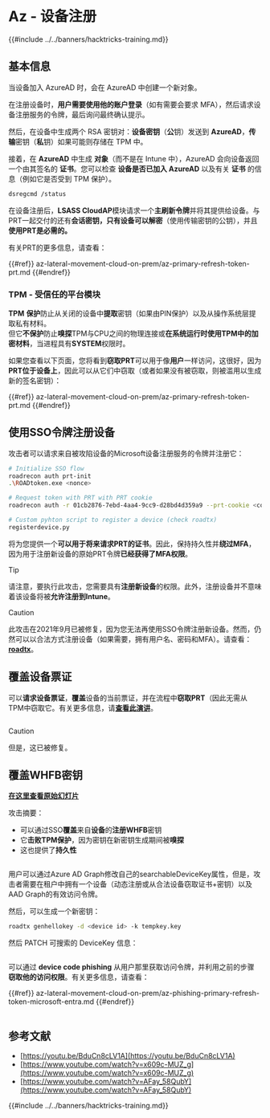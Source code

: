 # Az - 设备注册

{{#include ../../banners/hacktricks-training.md}}

## 基本信息

当设备加入 AzureAD 时，会在 AzureAD 中创建一个新对象。

在注册设备时，**用户需要使用他的账户登录**（如有需要会要求 MFA），然后请求设备注册服务的令牌，最后询问最终确认提示。

然后，在设备中生成两个 RSA 密钥对：**设备密钥**（**公**钥）发送到 **AzureAD**，**传输**密钥（**私**钥）如果可能则存储在 TPM 中。

接着，在 **AzureAD** 中生成 **对象**（而不是在 Intune 中），AzureAD 会向设备返回一个由其签名的 **证书**。您可以检查 **设备是否已加入 AzureAD** 以及有关 **证书** 的信息（例如它是否受到 TPM 保护）。
```bash
dsregcmd /status
```
在设备注册后，**LSASS CloudAP**模块请求一个**主刷新令牌**并将其提供给设备。与PRT一起交付的还有**会话密钥，只有设备可以解密**（使用传输密钥的公钥），并且**使用PRT是必需的。**

有关PRT的更多信息，请查看：

{{#ref}}
az-lateral-movement-cloud-on-prem/az-primary-refresh-token-prt.md
{{#endref}}

### TPM - 受信任的平台模块

**TPM** **保护**防止从关闭的设备中**提取**密钥（如果由PIN保护）以及从操作系统层提取私有材料。\
但它**不保护**防止**嗅探**TPM与CPU之间的物理连接或**在系统运行时使用TPM中的加密材料**，当进程具有**SYSTEM**权限时。

如果您查看以下页面，您将看到**窃取PRT**可以用于像**用户**一样访问，这很好，因为**PRT位于设备上**，因此可以从它们中窃取（或者如果没有被窃取，则被滥用以生成新的签名密钥）：

{{#ref}}
az-lateral-movement-cloud-on-prem/az-primary-refresh-token-prt.md
{{#endref}}

## 使用SSO令牌注册设备

攻击者可以请求来自被攻陷设备的Microsoft设备注册服务的令牌并注册它：
```bash
# Initialize SSO flow
roadrecon auth prt-init
.\ROADtoken.exe <nonce>

# Request token with PRT with PRT cookie
roadrecon auth -r 01cb2876-7ebd-4aa4-9cc9-d28bd4d359a9 --prt-cookie <cookie>

# Custom pyhton script to register a device (check roadtx)
registerdevice.py
```
将为您提供一个**可以用于将来请求PRT的证书**。因此，保持持久性并**绕过MFA**，因为用于注册新设备的原始PRT令牌**已经获得了MFA权限**。

> [!TIP]
> 请注意，要执行此攻击，您需要具有**注册新设备**的权限。此外，注册设备并不意味着该设备将被**允许注册到Intune**。

> [!CAUTION]
> 此攻击在2021年9月已被修复，因为您无法再使用SSO令牌注册新设备。然而，仍然可以以合法方式注册设备（如果需要，拥有用户名、密码和MFA）。请查看：[**roadtx**](https://github.com/carlospolop/hacktricks-cloud/blob/master/pentesting-cloud/azure-security/az-lateral-movement-cloud-on-prem/az-roadtx-authentication.md)。

## 覆盖设备票证

可以**请求设备票证**，**覆盖**设备的当前票证，并在流程中**窃取PRT**（因此无需从TPM中窃取它。有关更多信息，请[**查看此演讲**](https://youtu.be/BduCn8cLV1A)。

<figure><img src="../../images/image (32).png" alt=""><figcaption></figcaption></figure>

> [!CAUTION]
> 但是，这已被修复。

## 覆盖WHFB密钥

[**在这里查看原始幻灯片**](https://dirkjanm.io/assets/raw/Windows%20Hello%20from%20the%20other%20side_nsec_v1.0.pdf)

攻击摘要：

- 可以通过SSO**覆盖**来自**设备**的**注册WHFB**密钥
- 它**击败TPM保护**，因为密钥在新密钥生成期间被**嗅探**
- 这也提供了**持久性**

<figure><img src="../../images/image (34).png" alt=""><figcaption></figcaption></figure>

用户可以通过Azure AD Graph修改自己的searchableDeviceKey属性，但是，攻击者需要在租户中拥有一个设备（动态注册或从合法设备窃取证书+密钥）以及AAD Graph的有效访问令牌。

然后，可以生成一个新密钥：
```bash
roadtx genhellokey -d <device id> -k tempkey.key
```
然后 PATCH 可搜索的 DeviceKey 信息：

<figure><img src="../../images/image (36).png" alt=""><figcaption></figcaption></figure>

可以通过 **device code phishing** 从用户那里获取访问令牌，并利用之前的步骤 **窃取他的访问权限**。有关更多信息，请查看：

{{#ref}}
az-lateral-movement-cloud-on-prem/az-phishing-primary-refresh-token-microsoft-entra.md
{{#endref}}

<figure><img src="../../images/image (37).png" alt=""><figcaption></figcaption></figure>

## 参考文献

- [https://youtu.be/BduCn8cLV1A](https://youtu.be/BduCn8cLV1A)
- [https://www.youtube.com/watch?v=x609c-MUZ_g](https://www.youtube.com/watch?v=x609c-MUZ_g)
- [https://www.youtube.com/watch?v=AFay_58QubY](https://www.youtube.com/watch?v=AFay_58QubY)

{{#include ../../banners/hacktricks-training.md}}
